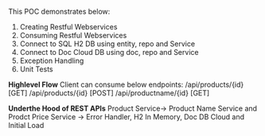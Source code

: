 This POC demonstrates below:
1) Creating Restful Webservices
2) Consuming Restful Webservices
3) Connect to SQL H2 DB using entity, repo and Service
4) Connect to Doc Cloud DB using doc, repo and Service
5) Exception Handling
6) Unit Tests

**Highlevel Flow**
Client can consume below endpoints:
/api/products/{id} [GET]
/api/products/{id} [POST]
/api/productname/{id} [GET]

**Underthe Hood of REST APIs**
Product Service-> Product Name Service and Prodct Price Service -> Error Handler, H2 In Memory, Doc DB Cloud and Initial Load


